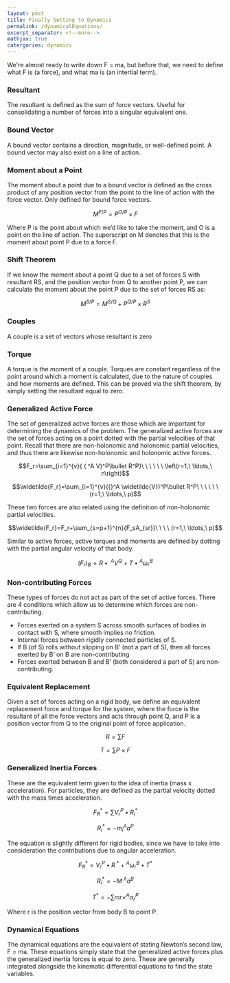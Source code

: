 ```yaml
---
layout: post
title: Finally Getting to Dynamics
permalink: /dynamicalEquations/
excerpt_separator: <!--more-->
mathjax: true
catergories: dynamics
---
```


We're almost ready to write down F = ma, but before that, we need to define what F is (a force), and what ma is (an intertial term).

<!--more-->

### Resultant
The resultant is defined as the sum of force vectors. Useful for consolidating a number of forces into a singular equivalent one.

### Bound Vector
A bound vector contains a direction, magnitude, or well-defined point. A bound vector may also exist on a line of action.

### Moment about a Point
The moment about a point due to a bound vector is defined as the cross product of any position vector from the point to the line of action with the force vector. Only defined for bound force vectors. 

$$M^{F/P}=P^{O/P}\times F$$
 
Where P is the point about which we’d like to take the moment, and O is a point on the line of action. The superscript on M denotes that this is the moment about point P due to a force F.

### Shift Theorem
If we know the moment about a point Q due to a set of forces S with resultant RS, and the position vector from Q to another point P, we can calculate the moment about the point P due to the set of forces RS as:

$$M^{S/P}=M^{S/Q}+P^{Q/P}\times R^S$$

### Couples
A couple is a set of vectors whose resultant is zero

### Torque
A torque is the moment of a couple. Torques are constant regardless of the point around which a moment is calculated, due to the nature of couples and how moments are defined. This can be proved via the shift theorem, by simply setting the resultant equal to zero. 

### Generalized Active Force
The set of generalized active forces are those which are important for determining the dynamics of the problem. The generalized active forces are the set of forces acting on a point dotted with the partial velocities of that point. Recall that there are non-holonomic and holonomic partial velocities, and thus there are likewise non-holonomic and holonomic active forces.

$$F_r=\sum_{i=1}^{v}{ ( ^A V)^P\bullet R^P}\ \ \ \ \ \ \left(r=1,\ \ldots,\ n\right)$$

$$\widetilde{F_r}=\sum_{i=1}^{v}({}^A \widetilde{V})^P\bullet R^P\ \ \ \ \ \ (r=1,\ \ldots,\ p)$$

These two forces are also related using the definition of non-holonomic partial velocities.

$$\widetilde{F_r}=F_r+\sum_{s=p+1}^{n}{F_sA_{sr}}\ \ \ \ (r=1,\ \ldots,\ p)$$

Similar to active forces, active torques and moments are defined by dotting with the partial angular velocity of that body.

$$(F_r)_B=R\bullet{_\ ^A V}^Q+T\bullet{ ^A\omega}_r^B$$

### Non-contributing Forces

These types of forces do not act as part of the set of active forces. There are 4 conditions which allow us to determine which forces are non-contributing.

* Forces exerted on a system S across smooth surfaces of bodies in contact with S, where smooth implies no friction.
* Internal forces between rigidly connected particles of S.
* If B (of S) rolls without slipping on B’ (not a part of S), then all forces exerted by B’ on B are non-contributing
* Forces exerted between B and B’ (both considered a part of S) are non-contributing.

### Equivalent Replacement 
Given a set of forces acting on a rigid body, we define an equivalent replacement force and torque for the system, where the force is the resultant of all the force vectors and acts through point Q, and P is a position vector from Q to the original point of force application.  

$$R=\sum F$$

$$T=\sum{P\times F}$$

### Generalized Inertia Forces
These are the equivalent term given to the idea of inertia (mass x acceleration). For particles, they are defined as the partial velocity dotted with the mass times acceleration.

$$F_R^\ast=\sum{V_r^P\bullet R_i^\ast}$$

$$R_i^\ast=-m_i{ ^A a}^P$$

The equation is slightly different for rigid bodies, since we have to take into consideration the contributions due to angular acceleration.

$$F_R^\ast=V_r^P\bullet R_\ ^\ast+{^A\omega}_r^B\bullet T^\ast$$

$$R_i^\ast=-M_\ { ^A a}^B$$

$$T^\ast=-\sum{mr\times}{ ^A \alpha}_r^P$$

Where r is the position vector from body B to point P. 

### Dynamical Equations

The dynamical equations are the equivalent of stating Newton’s second law, F = ma. These equations simply state that the generalized active forces plus the generalized inertia forces is equal to zero. These are generally integrated alongside the kinematic differential equations to find the state variables. 


